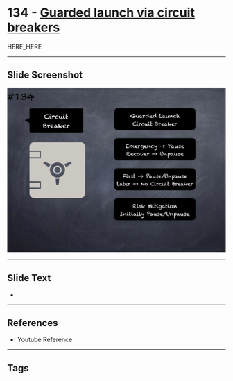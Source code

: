 # 134 - [Guarded launch via circuit breakers](Guarded%20launch%20via%20circuit%20breakers.md)

HERE_HERE

___
## Slide Screenshot
![0134.png](../../images/pitfalls_and_best_practices201/134.png)
___
## Slide Text
- 
___
## References
- Youtube Reference
___
## Tags